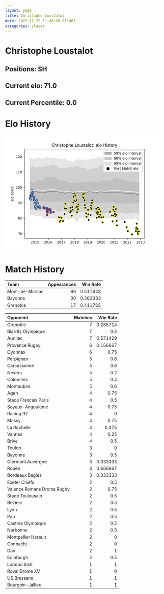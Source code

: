 ```yaml
---  
layout: page  
title: Christophe Loustalot  
date: 2022-11-22 11:46:00.811461  
categories: player  
---
```

# Christophe Loustalot

## Positions: SH

## Current elo: 71.0

## Current Percentile: 0.0

# Elo History


![elo history](history_ChristopheLoustalot.png)
# Match History


| Team           |   Appearances |   Win Rate |
|:---------------|--------------:|-----------:|
| Mont-de-Marsan |            86 |   0.511628 |
| Bayonne        |            30 |   0.383333 |
| Grenoble       |            17 |   0.411765 |

| Opponent                   |   Matches |   Win Rate |
|:---------------------------|----------:|-----------:|
| Grenoble                   |         7 |   0.285714 |
| Biarritz Olympique         |         7 |   0.5      |
| Aurillac                   |         7 |   0.571429 |
| Provence Rugby             |         6 |   0.166667 |
| Oyonnax                    |         6 |   0.75     |
| Perpignan                  |         5 |   0.6      |
| Carcassonne                |         5 |   0.6      |
| Nevers                     |         5 |   0.2      |
| Colomiers                  |         5 |   0.4      |
| Montauban                  |         5 |   0.6      |
| Agen                       |         4 |   0.75     |
| Stade Francais Paris       |         4 |   0.5      |
| Soyaux-Angouleme           |         4 |   0.75     |
| Racing 92                  |         4 |   0        |
| Massy                      |         4 |   0.75     |
| La Rochelle                |         4 |   0.375    |
| Vannes                     |         4 |   0.25     |
| Brive                      |         4 |   0.5      |
| Toulon                     |         3 |   0        |
| Bayonne                    |         3 |   0.5      |
| Clermont Auvergne          |         3 |   0.333333 |
| Rouen                      |         3 |   0.666667 |
| Bordeaux Begles            |         3 |   0.333333 |
| Exeter Chiefs              |         2 |   0.5      |
| Valence Romans Drome Rugby |         2 |   0.75     |
| Stade Toulousain           |         2 |   0.5      |
| Beziers                    |         2 |   0.5      |
| Lyon                       |         2 |   0.5      |
| Pau                        |         2 |   0.5      |
| Castres Olympique          |         2 |   0.5      |
| Narbonne                   |         2 |   0.5      |
| Montpellier Herault        |         2 |   0        |
| Connacht                   |         2 |   0        |
| Dax                        |         2 |   1        |
| Edinburgh                  |         2 |   0.5      |
| London Irish               |         1 |   1        |
| Roval Drome XV             |         1 |   0        |
| US Bressane                |         1 |   1        |
| Bourgoin-Jallieu           |         1 |   1        |